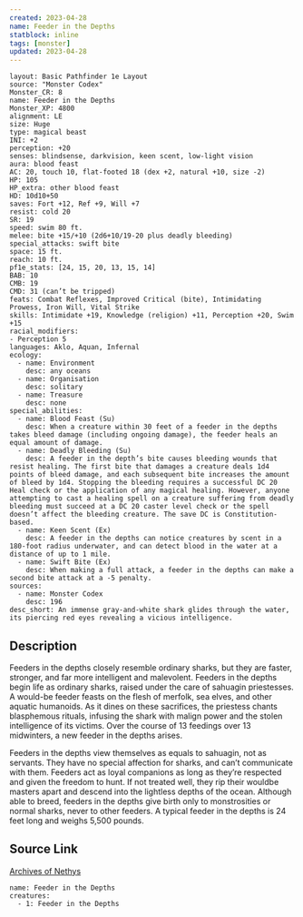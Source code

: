 ```yaml
---
created: 2023-04-28
name: Feeder in the Depths
statblock: inline
tags: [monster]
updated: 2023-04-28
---
```

```statblock
layout: Basic Pathfinder 1e Layout
source: "Monster Codex"
Monster_CR: 8
name: Feeder in the Depths
Monster_XP: 4800
alignment: LE
size: Huge
type: magical beast
INI: +2
perception: +20
senses: blindsense, darkvision, keen scent, low-light vision
aura: blood feast
AC: 20, touch 10, flat-footed 18 (dex +2, natural +10, size -2)
HP: 105
HP_extra: other blood feast
HD: 10d10+50
saves: Fort +12, Ref +9, Will +7
resist: cold 20
SR: 19
speed: swim 80 ft.
melee: bite +15/+10 (2d6+10/19-20 plus deadly bleeding)
special_attacks: swift bite
space: 15 ft.
reach: 10 ft.
pf1e_stats: [24, 15, 20, 13, 15, 14]
BAB: 10
CMB: 19
CMD: 31 (can’t be tripped)
feats: Combat Reflexes, Improved Critical (bite), Intimidating Prowess, Iron Will, Vital Strike
skills: Intimidate +19, Knowledge (religion) +11, Perception +20, Swim +15
racial_modifiers:
- Perception 5
languages: Aklo, Aquan, Infernal
ecology:
  - name: Environment
    desc: any oceans
  - name: Organisation
    desc: solitary
  - name: Treasure
    desc: none
special_abilities:
  - name: Blood Feast (Su)
    desc: When a creature within 30 feet of a feeder in the depths takes bleed damage (including ongoing damage), the feeder heals an equal amount of damage.
  - name: Deadly Bleeding (Su)
    desc: A feeder in the depth’s bite causes bleeding wounds that resist healing. The first bite that damages a creature deals 1d4 points of bleed damage, and each subsequent bite increases the amount of bleed by 1d4. Stopping the bleeding requires a successful DC 20 Heal check or the application of any magical healing. However, anyone attempting to cast a healing spell on a creature suffering from deadly bleeding must succeed at a DC 20 caster level check or the spell doesn’t affect the bleeding creature. The save DC is Constitution-based.
  - name: Keen Scent (Ex)
    desc: A feeder in the depths can notice creatures by scent in a 180-foot radius underwater, and can detect blood in the water at a distance of up to 1 mile.
  - name: Swift Bite (Ex)
    desc: When making a full attack, a feeder in the depths can make a second bite attack at a -5 penalty.
sources:
  - name: Monster Codex
    desc: 196
desc_short: An immense gray-and-white shark glides through the water, its piercing red eyes revealing a vicious intelligence.
```
## Description
Feeders in the depths closely resemble ordinary sharks, but they are faster, stronger, and far more intelligent and malevolent. Feeders in the depths begin life as ordinary sharks, raised under the care of sahuagin priestesses. A would-be feeder feasts on the flesh of merfolk, sea elves, and other aquatic humanoids. As it dines on these sacrifices, the priestess chants blasphemous rituals, infusing the shark with malign power and the stolen intelligence of its victims. Over the course of 13 feedings over 13 midwinters, a new feeder in the depths arises.

Feeders in the depths view themselves as equals to sahuagin, not as servants. They have no special affection for sharks, and can’t communicate with them. Feeders act as loyal companions as long as they’re respected and given the freedom to hunt. If not treated well, they rip their wouldbe masters apart and descend into the lightless depths of the ocean. Although able to breed, feeders in the depths give birth only to monstrosities or normal sharks, never to other feeders. A typical feeder in the depths is 24 feet long and weighs 5,500 pounds.
## Source Link
[Archives of Nethys](https://aonprd.com/MonsterDisplay.aspx?ItemName=Feeder%20in%20the%20Depths)
```encounter-table
name: Feeder in the Depths
creatures:
  - 1: Feeder in the Depths
```
